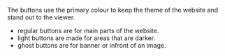 The buttons use the primary colour to keep the theme of the website and stand out to the viewer.

- regular buttons are for main parts of the website.
- light buttons are made for areas that are darker.
- ghost buttons are for banner or infront of an image.
